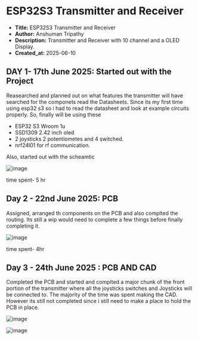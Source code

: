 # ESP32S3 Transmitter and Receiver
- **Title:** ESP32S3 Transmitter and Receiver
- **Author:** Anshuman Tripathy
- **Description:** Transmitter and Receiver with 10 channel and a OLED Display.
- **Created_at:** 2025-06-10

## **DAY 1- 17th June 2025: Started out with the Project**

Reasearched and planned out on what features the transmitter will have searched for the componets read the Datasheets. Since its my first time using esp32 s3 so i had to read the datasheet and look at example circuits properly. So, finally will be using these
- ESP32 S3 Wroom 1u
- SSD1309 2.42 inch oled
- 2 joysticks 2 potentiometes and 4 switched.
- nrf24l01 for rf communication.


Also, started out with the scheamtic 

![image](https://github.com/user-attachments/assets/089a61a7-1538-48f8-8a25-32b5308424fc)

time spent- 5 hr

## **Day 2 - 22nd June 2025: PCB**

Assigned, arranged th components on the PCB and also complted the routing. Its still a wip would need to complete a few things before finally completing it.

![image](https://github.com/user-attachments/assets/f8bbc11c-ec4d-49e3-911d-2026bd4fb890)

time spent- 4hr 

## **Day 3 - 24th June 2025 : PCB AND CAD**

Completed the PCB and started and complted a major chunk of the front portion of the transmitter where all the joysticks switches and Joysticks will be connected to.
The majority of the time was spent making the CAD. However its still not completed since i still need to make a place to hold the PCB in place.

![image](https://github.com/user-attachments/assets/2098f867-ff02-40c2-87c4-d50bd16ddf60)

![image](https://github.com/user-attachments/assets/d8307f23-5534-47e2-a6e7-c3d44604a6f6)

